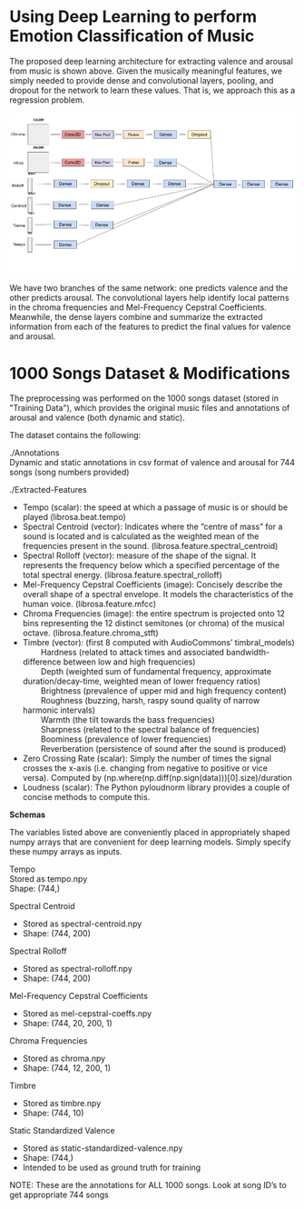 # Using Deep Learning to perform Emotion Classification of Music

The proposed deep learning architecture for extracting valence and arousal from music is shown above. Given the musically meaningful features, we simply needed to provide dense and convolutional layers, pooling, and dropout for the network to learn these values. That is, we approach this as a regression problem. 


![Deep Learning Architecture: Visual Representation](https://github.com/vivekr123/Emotion-Classification-of-Music/blob/master/neural-net-architecture-color.png)

We have two branches of the same network: one predicts valence and the other predicts arousal. The convolutional layers help identify local patterns in the chroma frequencies and Mel-Frequency Cepstral Coefficients. Meanwhile, the dense layers combine and summarize the extracted information from each of the features to predict the final values for valence and arousal.



# 1000 Songs Dataset & Modifications

The preprocessing was performed on the 1000 songs dataset (stored in "Training Data"), which provides the original music files and annotations of arousal and valence (both dynamic and static).

The dataset contains the following:

  ./Annotations<br>
  Dynamic and static annotations in csv format of valence and arousal for 744 songs (song numbers provided)
  
  ./Extracted-Features<br>
  <ul>
  <li>Tempo (scalar): the speed at which a passage of music is or should be played (librosa.beat.tempo)<br>
  <li>Spectral Centroid (vector): Indicates where the ”centre of mass” for a sound is located and is calculated as the weighted mean of the frequencies present in the sound. (librosa.feature.spectral_centroid)<br>
  <li>Spectral Rolloff (vector): measure of the shape of the signal. It represents the frequency below which a specified percentage of the total spectral energy. (librosa.feature.spectral_rolloff)<br>
  <li>Mel-Frequency Cepstral Coefficients (image): Concisely describe the overall shape of a spectral envelope. It models the characteristics of the human voice. (librosa.feature.mfcc)<br>
  <li>Chroma Frequencies (image):  the entire spectrum is projected onto 12 bins representing the 12 distinct semitones (or chroma) of the musical octave. (librosa.feature.chroma_stft)<br>
  <li>Timbre (vector): (first 8 computed with AudioCommons’ timbral_models)<br>
  &nbsp &nbsp &nbsp &nbsp Hardness (related to attack times and associated bandwidth- difference between low and high frequencies)<br>
  &nbsp &nbsp &nbsp &nbsp Depth (weighted sum of fundamental frequency, approximate duration/decay-time, weighted mean of lower frequency ratios)<br>
  &nbsp &nbsp &nbsp &nbsp Brightness (prevalence of upper mid and high frequency content)<br>
  &nbsp &nbsp &nbsp &nbsp Roughness (buzzing,  harsh,  raspy  sound  quality  of  narrow  harmonic  intervals)<br>
  &nbsp &nbsp &nbsp &nbsp Warmth (the tilt towards the bass frequencies)<br>
  &nbsp &nbsp &nbsp &nbsp Sharpness (related  to  the  spectral  balance of frequencies)<br>
  &nbsp &nbsp &nbsp &nbsp Boominess (prevalence of lower frequencies)<br>
  &nbsp &nbsp &nbsp &nbsp Reverberation (persistence of sound after the sound is produced)<br>
  <li>Zero Crossing Rate (scalar): Simply the number of times the signal crosses the x-axis (i.e. changing from negative to positive or vice versa). Computed by (np.where(np.diff(np.sign(data)))[0].size)/duration <br>
  <li>Loudness (scalar): The Python pyloudnorm library provides a couple of concise methods to compute this.<br>
  </ul>

<strong>Schemas</strong>

The variables listed above are conveniently placed in appropriately shaped numpy arrays that are convenient for deep learning models. Simply specify these numpy arrays as inputs.

Tempo<br>
Stored as tempo.npy<br>
Shape: (744,)

Spectral Centroid<br>
<ul>
<li>Stored as spectral-centroid.npy<br>
<li>Shape: (744, 200)
</ul>

Spectral Rolloff<br>
<ul>
<li>Stored as spectral-rolloff.npy<br>
<li>Shape: (744, 200)
  </ul>

Mel-Frequency Cepstral Coefficients<br>
<ul>
<li>Stored as mel-cepstral-coeffs.npy<br>
<li>Shape: (744, 20, 200, 1)
  </ul>

Chroma Frequencies<br>
<ul>
<li>Stored as chroma.npy<br>
<li>Shape: (744, 12, 200, 1)
</ul>

Timbre<br>
<ul>
<li>Stored as timbre.npy<br>
<li>Shape: (744, 10)
</ul>

Static Standardized Valence<br>
<ul>
<li>Stored as static-standardized-valence.npy<br>
<li>Shape: (744,)<br>
<li>Intended to be used as ground truth for training<br>
</ul>

NOTE: These are the annotations for ALL 1000 songs. Look at song ID’s to get appropriate 744 songs
